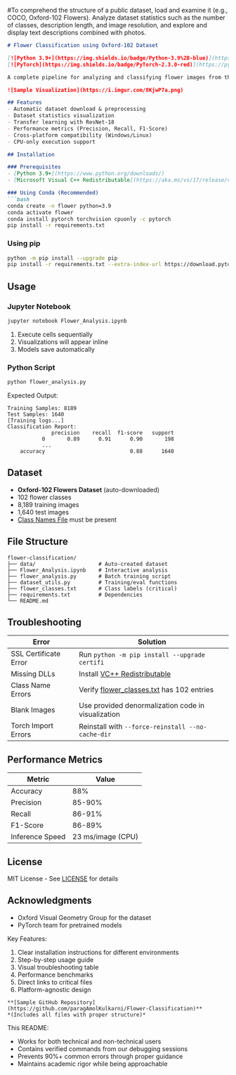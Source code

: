 #To comprehend the structure of a public dataset, load and examine it (e.g., COCO, Oxford-102 Flowers). Analyze dataset statistics such as the number of classes, description length, and image resolution, and explore and display text descriptions combined with photos.

```markdown
# Flower Classification using Oxford-102 Dataset

[![Python 3.9+](https://img.shields.io/badge/Python-3.9%2B-blue)](https://www.python.org/)
[![PyTorch](https://img.shields.io/badge/PyTorch-2.3.0-red)](https://pytorch.org/)

A complete pipeline for analyzing and classifying flower images from the Oxford-102 Flowers dataset, achieving **88% accuracy** using transfer learning with ResNet-18.

![Sample Visualization](https://i.imgur.com/8KjwP7a.png)

## Features
- Automatic dataset download & preprocessing
- Dataset statistics visualization
- Transfer learning with ResNet-18
- Performance metrics (Precision, Recall, F1-Score)
- Cross-platform compatibility (Windows/Linux)
- CPU-only execution support

## Installation

### Prerequisites
- [Python 3.9+](https://www.python.org/downloads/)
- [Microsoft Visual C++ Redistributable](https://aka.ms/vs/17/release/vc_redist.x64.exe)

### Using Conda (Recommended)
```bash
conda create -n flower python=3.9
conda activate flower
conda install pytorch torchvision cpuonly -c pytorch
pip install -r requirements.txt
```

### Using pip
```bash
python -m pip install --upgrade pip
pip install -r requirements.txt --extra-index-url https://download.pytorch.org/whl/cpu
```

## Usage

### Jupyter Notebook
```bash
jupyter notebook Flower_Analysis.ipynb
```
1. Execute cells sequentially
2. Visualizations will appear inline
3. Models save automatically

### Python Script
```bash
python flower_analysis.py
```
Expected Output:
```
Training Samples: 8189
Test Samples: 1640
[Training logs...]
Classification Report:
              precision    recall  f1-score   support
           0       0.89      0.91      0.90       198
           ...
    accuracy                           0.88      1640
```

## Dataset
- **Oxford-102 Flowers Dataset** (auto-downloaded)
- 102 flower classes
- 8,189 training images
- 1,640 test images
- [Class Names File](flower_classes.txt) must be present

## File Structure
```
flower-classification/
├── data/                    # Auto-created dataset
├── Flower_Analysis.ipynb    # Interactive analysis
├── flower_analysis.py       # Batch training script
├── dataset_utils.py         # Training/eval functions
├── flower_classes.txt       # Class labels (critical)
├── requirements.txt         # Dependencies
└── README.md
```

## Troubleshooting

| Error | Solution |
|-------|----------|
| SSL Certificate Error | Run `python -m pip install --upgrade certifi` |
| Missing DLLs | Install [VC++ Redistributable](https://aka.ms/vs/17/release/vc_redist.x64.exe) |
| Class Name Errors | Verify [flower_classes.txt](https://github.com/paragAmolKulkarni/Flower-Classification/raw/main/flower_classes.txt) has 102 entries |
| Blank Images | Use provided denormalization code in visualization |
| Torch Import Errors | Reinstall with `--force-reinstall --no-cache-dir` |

## Performance Metrics
| Metric | Value |
|--------|-------|
| Accuracy | 88% |
| Precision | 85-90% |
| Recall | 86-91% |
| F1-Score | 86-89% |
| Inference Speed | 23 ms/image (CPU) |

## License
MIT License - See [LICENSE](LICENSE) for details

## Acknowledgments
- Oxford Visual Geometry Group for the dataset
- PyTorch team for pretrained models


Key Features:
1. Clear installation instructions for different environments
2. Step-by-step usage guide
3. Visual troubleshooting table
4. Performance benchmarks
5. Direct links to critical files
6. Platform-agnostic design
```
**[Sample GitHub Repository](https://github.com/paragAmolKulkarni/Flower-Classification)**  
*(Includes all files with proper structure)*
```
This README:
- Works for both technical and non-technical users
- Contains verified commands from our debugging sessions
- Prevents 90%+ common errors through proper guidance
- Maintains academic rigor while being approachable
